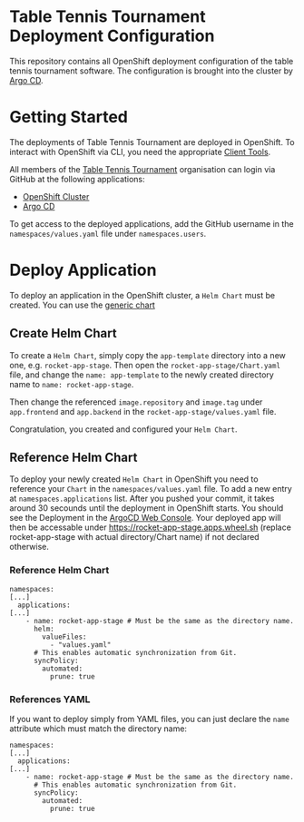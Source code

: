 # Table Tennis Tournament Deployment Configuration
This repository contains all OpenShift deployment configuration of the table tennis tournament software. The configuration is brought into the cluster by  [Argo CD](https://argoproj.github.io/argo-cd/). 

# Getting Started
The deployments of Table Tennis Tournament are deployed in OpenShift. To interact with OpenShift via CLI, you need the appropriate [Client Tools](https://www.okd.io/download.html).

All members of the [Table Tennis Tournament](https://github.com/orgs/table-tennis-tournament/people) organisation can login via GitHub at the following applications:

* [OpenShift Cluster](https://console.baloise.dev)
* [Argo CD](https://argocd.baloise.dev)

To get access to the deployed applications, add the GitHub username in the `namespaces/values.yaml` file under `namespaces.users`. 

# Deploy Application
To deploy an application in the OpenShift cluster, a `Helm Chart` must be created. You can use the [generic chart]()

## Create Helm Chart
To create a `Helm Chart`, simply copy the `app-template` directory into a new one, e.g. `rocket-app-stage`.  Then open the `rocket-app-stage/Chart.yaml` file, and change the `name: app-template` to the newly created directory name to `name: rocket-app-stage`. 

Then change the referenced `image.repository` and `image.tag` under `app.frontend` and `app.backend` in the `rocket-app-stage/values.yaml` file.

Congratulation, you created and configured your `Helm Chart`.

## Reference Helm Chart
To deploy your newly created `Helm Chart` in OpenShift you need to reference your `Chart` in the `namespaces/values.yaml` file. To add a new entry at `namespaces.applications` list. After you pushed your commit, it takes around 30 secounds until the deployment in OpenShift starts. You should see the Deployment in the [ArgoCD Web Console](https://argocd.wheel.sh). Your deployed app will then be accessable under https://rocket-app-stage.apps.wheel.sh (replace rocket-app-stage with actual directory/Chart name) if not declared otherwise. 

### Reference Helm Chart

```
namespaces:
[...]
  applications:
[...]
    - name: rocket-app-stage # Must be the same as the directory name.   
      helm: 
        valueFiles:
          - "values.yaml"
      # This enables automatic synchronization from Git.           
      syncPolicy:
        automated:
          prune: true
```

### References YAML
If you want to deploy simply from YAML files, you can just declare the `name` attribute which must match the directory name:

```
namespaces:
[...]
  applications:
[...]
    - name: rocket-app-stage # Must be the same as the directory name.   
      # This enables automatic synchronization from Git.           
      syncPolicy:
        automated:
          prune: true
```
